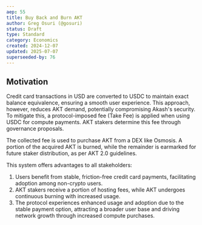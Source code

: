```yaml
---
aep: 55
title: Buy Back and Burn AKT
author: Greg Osuri (@gosuri)
status: Draft
type: Standard
category: Economics
created: 2024-12-07
updated: 2025-07-07
superseeded-by: 76
---
```


## Motivation

Credit card transactions in USD are converted to USDC to maintain exact balance equivalence, ensuring a smooth user experience. This approach, however, reduces AKT demand, potentially compromising Akash's security. To mitigate this, a protocol-imposed fee (Take Fee) is applied when using USDC for compute payments. AKT stakers determine this fee through governance proposals.

The collected fee is used to purchase AKT from a DEX like Osmosis. A portion of the acquired AKT is burned, while the remainder is earmarked for future staker distribution, as per AKT 2.0 guidelines.

This system offers advantages to all stakeholders:
1. Users benefit from stable, friction-free credit card payments, facilitating adoption among non-crypto users.
2. AKT stakers receive a portion of hosting fees, while AKT undergoes continuous burning with increased usage.
3. The protocol experiences enhanced usage and adoption due to the stable payment option, attracting a broader user base and driving network growth through increased compute purchases.